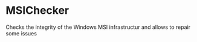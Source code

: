 # MSIChecker
Checks the integrity of the Windows MSI infrastructur and allows to repair some issues
